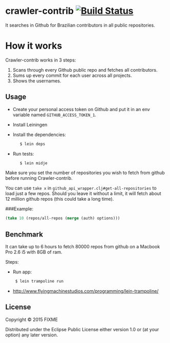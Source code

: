 # crawler-contrib [![Build Status](https://snap-ci.com/guipdutra/crawler-contrib/branch/master/build_image)](https://snap-ci.com/guipdutra/crawler-contrib/branch/master)

It searches in Github for Brazilian contributors in all public repositories.

# How it works

Crawler-contrib works in 3 steps:

1. Scans through every Github public repo and fetches all contributors.
2. Sums up every commit for each user across all projects.
3. Shows the usernames.

## Usage
- Create your personal access token on Github and put it in an env variable named `GITHUB_ACCESS_TOKEN_1`.

- Install Leiningen
- Install the dependencies:
    ```bash
       $ lein deps
    ```
- Run tests:
    ```bash
       $ lein midje
    ```
Make sure you set the number of repositories you wish to fetch from github before running Crawler-contrib.

You can use `take x` in `github_api_wrapper.clj#get-all-repositories` to load just a few repos. Should you leave it without a limit, it will fetch about 12 million github repos (this could take a long time).

###Example: 
```clojure
(take 10 (repos/all-repos (merge (auth) options)))
```

## Benchmark
It can take up to 6 hours to fetch 80000 repos from github on a Macbook Pro 2.6 i5 with 8GB of ram.

Steps:
- Run app:
   ```bash
    $ lein trampoline run
   ```
-  http://www.flyingmachinestudios.com/programming/lein-trampoline/

## License

Copyright © 2015 FIXME

Distributed under the Eclipse Public License either version 1.0 or (at
your option) any later version.
